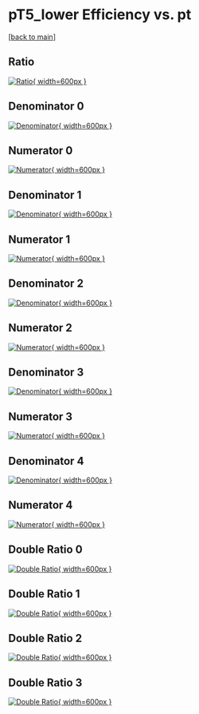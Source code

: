 # pT5_lower Efficiency vs. pt

[[back to main](./)]



## Ratio

[![Ratio](../mtv/var/pT5_lower_loweta_211_-1_eff_pt.png){ width=600px }](../mtv/var/pT5_lower_loweta_211_-1_eff_pt.pdf)

## Denominator 0

[![Denominator](../mtv/den/pT5_lower_loweta_211_-1_eff_pt_den0.png){ width=600px }](../mtv/den/pT5_lower_loweta_211_-1_eff_pt_den0.pdf)

## Numerator 0

[![Numerator](../mtv/num/pT5_lower_loweta_211_-1_eff_pt_num0.png){ width=600px }](../mtv/num/pT5_lower_loweta_211_-1_eff_pt_num0.pdf)

## Denominator 1

[![Denominator](../mtv/den/pT5_lower_loweta_211_-1_eff_pt_den1.png){ width=600px }](../mtv/den/pT5_lower_loweta_211_-1_eff_pt_den1.pdf)

## Numerator 1

[![Numerator](../mtv/num/pT5_lower_loweta_211_-1_eff_pt_num1.png){ width=600px }](../mtv/num/pT5_lower_loweta_211_-1_eff_pt_num1.pdf)

## Denominator 2

[![Denominator](../mtv/den/pT5_lower_loweta_211_-1_eff_pt_den2.png){ width=600px }](../mtv/den/pT5_lower_loweta_211_-1_eff_pt_den2.pdf)

## Numerator 2

[![Numerator](../mtv/num/pT5_lower_loweta_211_-1_eff_pt_num2.png){ width=600px }](../mtv/num/pT5_lower_loweta_211_-1_eff_pt_num2.pdf)

## Denominator 3

[![Denominator](../mtv/den/pT5_lower_loweta_211_-1_eff_pt_den3.png){ width=600px }](../mtv/den/pT5_lower_loweta_211_-1_eff_pt_den3.pdf)

## Numerator 3

[![Numerator](../mtv/num/pT5_lower_loweta_211_-1_eff_pt_num3.png){ width=600px }](../mtv/num/pT5_lower_loweta_211_-1_eff_pt_num3.pdf)

## Denominator 4

[![Denominator](../mtv/den/pT5_lower_loweta_211_-1_eff_pt_den4.png){ width=600px }](../mtv/den/pT5_lower_loweta_211_-1_eff_pt_den4.pdf)

## Numerator 4

[![Numerator](../mtv/num/pT5_lower_loweta_211_-1_eff_pt_num4.png){ width=600px }](../mtv/num/pT5_lower_loweta_211_-1_eff_pt_num4.pdf)

## Double Ratio 0

[![Double Ratio](../mtv/ratio/pT5_lower_loweta_211_-1_eff_pt_ratio0.png){ width=600px }](../mtv/ratio/pT5_lower_loweta_211_-1_eff_pt_ratio0.pdf)

## Double Ratio 1

[![Double Ratio](../mtv/ratio/pT5_lower_loweta_211_-1_eff_pt_ratio1.png){ width=600px }](../mtv/ratio/pT5_lower_loweta_211_-1_eff_pt_ratio1.pdf)

## Double Ratio 2

[![Double Ratio](../mtv/ratio/pT5_lower_loweta_211_-1_eff_pt_ratio2.png){ width=600px }](../mtv/ratio/pT5_lower_loweta_211_-1_eff_pt_ratio2.pdf)

## Double Ratio 3

[![Double Ratio](../mtv/ratio/pT5_lower_loweta_211_-1_eff_pt_ratio3.png){ width=600px }](../mtv/ratio/pT5_lower_loweta_211_-1_eff_pt_ratio3.pdf)

